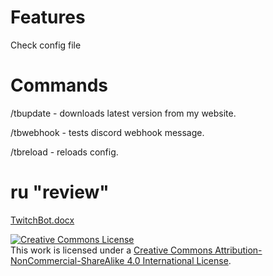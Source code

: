 # Features
Check config file
# Commands 
/tbupdate - downloads latest version from my website.

/tbwebhook - tests discord webhook message.

/tbreload - reloads config.

# ru "review"
[TwitchBot.docx](https://github.com/erxson/TwitchBot/files/9599397/TwitchBot.docx)



<a rel="license" href="http://creativecommons.org/licenses/by-nc-sa/4.0/"><img alt="Creative Commons License" style="border-width:0" src="https://i.creativecommons.org/l/by-nc-sa/4.0/88x31.png" /></a><br />This work is licensed under a <a rel="license" href="http://creativecommons.org/licenses/by-nc-sa/4.0/">Creative Commons Attribution-NonCommercial-ShareAlike 4.0 International License</a>.
